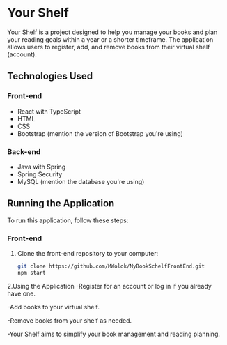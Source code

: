 # Your Shelf

Your Shelf is a project designed to help you manage your books and plan your reading goals within a year or a shorter timeframe. The application allows users to register, add, and remove books from their virtual shelf (account).

## Technologies Used

### Front-end

- React with TypeScript
- HTML
- CSS
- Bootstrap (mention the version of Bootstrap you're using)

### Back-end

- Java with Spring
- Spring Security
- MySQL (mention the database you're using)

## Running the Application

To run this application, follow these steps:

### Front-end

1. Clone the front-end repository to your computer:

   ```bash
   git clone https://github.com/MWolok/MyBookSchelfFrontEnd.git
   npm start

2.Using the Application
-Register for an account or log in if you already have one.

-Add books to your virtual shelf.

-Remove books from your shelf as needed.

-Your Shelf aims to simplify your book management and reading planning.

